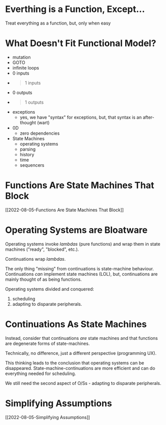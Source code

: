 # Everthing is a Function, Except...
Treat everything as a function, but, only when easy

# What Doesn't Fit Functional Model?
- mutation
- GOTO
- infinite loops
- 0 inputs
- >1 inputs
- 0 outputs
- >1 outputs
- exceptions
	- yes, we have "syntax" for exceptions, but, that syntax is an after-thought (wart)
- 0D
	- zero dependencies
- State Machines
	- operating systems
	- parsing
	- history
	- time
	- sequencers

# Functions Are State Machines That Block
[[2022-08-05-Functions Are State Machines That Block]]
# Operating Systems are Bloatware
Operating systems invoke *lambdas* (pure functions) and wrap them in state machines ("ready", "blocked", etc.).

Continuations wrap *lambdas*.

The only thing "missing" from continuations is state-machine behaviour.  Continuations *can* implement state machines (LOL), but, continuations are mainly thought of as being functions.

Operating systems divided and conquered:
1. scheduling
2. adapting to disparate peripherals.

# Continuations As State Machines
Instead, consider that continuations *are* state machines and that functions are degenerate forms of state-machines.  

Technically, no difference, just a different perspective (programming UX).

This thinking leads to the conclusion that operating systems can be disappeared.  State-machine-continuations are more efficient and can do everything needed for scheduling.

We still need the second aspect of O/Ss - adapting to disparate peripherals.

# Simplifying Assumptions
[[2022-08-05-Simplifying Assumptions]]